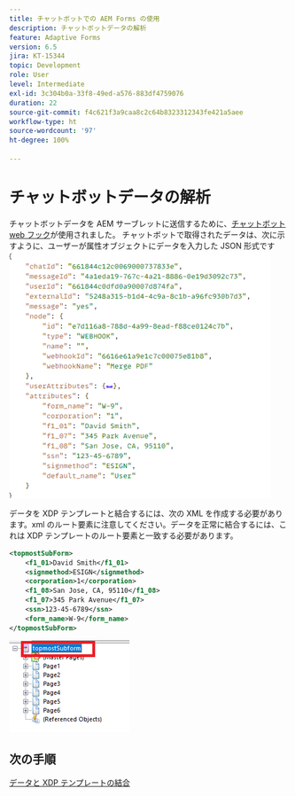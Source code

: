 ```yaml
---
title: チャットボットでの AEM Forms の使用
description: チャットボットデータの解析
feature: Adaptive Forms
version: 6.5
jira: KT-15344
topic: Development
role: User
level: Intermediate
exl-id: 3c304b0a-33f8-49ed-a576-883df4759076
duration: 22
source-git-commit: f4c621f3a9caa8c2c64b8323312343fe421a5aee
workflow-type: ht
source-wordcount: '97'
ht-degree: 100%

---
```


# チャットボットデータの解析

チャットボットデータを AEM サーブレットに送信するために、[チャットボット web フック](https://www.chatbot.com/help/webhooks/what-are-webhooks/)が使用されました。
チャットボットで取得されたデータは、次に示すように、ユーザーが属性オブジェクトにデータを入力した JSON 形式です
![チャットボットデータ](assets/chat-bot-data.png)

データを XDP テンプレートと結合するには、次の XML を作成する必要があります。xml のルート要素に注意してください。データを正常に結合するには、これは XDP テンプレートのルート要素と一致する必要があります。


```xml
<topmostSubForm>
    <f1_01>David Smith</f1_01>
    <signmethod>ESIGN</signmethod>
    <corporation>1</corporation>
    <f1_08>San Jose, CA, 95110</f1_08>
    <f1_07>345 Park Avenue</f1_07>
    <ssn>123-45-6789</ssn>
    <form_name>W-9</form_name>
</topmostSubForm>
```

![xdp-template](assets/xdp-template.png)

## 次の手順

[データと XDP テンプレートの結合](./merge-data-with-template.md)
